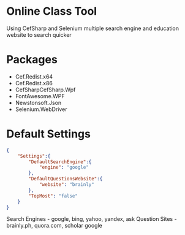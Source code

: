 # Online Class Tool
Using CefSharp and Selenium multiple search engine and education website to search quicker

# Packages
- Cef.Redist.x64
- Cef.Redist.x86
- CefSharpCefSharp.Wpf
- FontAwesome.WPF
- Newstonsoft.Json
- Selenium.WebDriver

# Default Settings
```json
{
    "Settings":{
        "DefaultSearchEngine":{
            "engine": "google"
        },
        "DefaultQuestionsWebsite":{
            "website": "brainly"
        },
        "TopMost": "false"
    }
}
```
Search Engines - google, bing, yahoo, yandex, ask
Question Sites - brainly.ph, quora.com, scholar google
